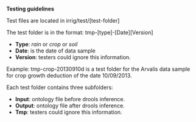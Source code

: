 **Testing guidelines**

Test files are located in irrig/test/[test-folder]

The test folder is in the format: tmp-[type]-[Date][Version]  
- **Type**: *rain* or *crop* or *soil*     
- **Date**: is the date of data sample  
- **Version**: testers could ignore this information.  

Example: tmp-crop-20130910d is a test folder for the Arvalis data sample for crop growth deduction of the date 10/09/2013.   

Each test folder contains three subfolders:   
- **Input**: ontology file before drools inference.  
- **Output**: ontology file after drools inference.  
- **Tmp**: testers could ignore this information.  
